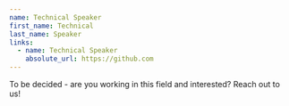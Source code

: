 ```yaml
---
name: Technical Speaker
first_name: Technical
last_name: Speaker
links:
  - name: Technical Speaker
    absolute_url: https://github.com
---
```


To be decided - are you working in this field and interested? Reach out to us!